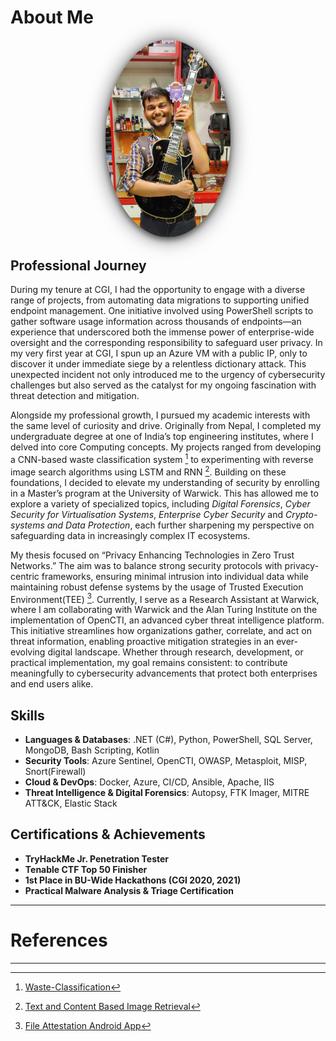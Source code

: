 
# About Me
<p align="center">
  <img src="/assets/images/profile.JPG" alt="John Prasad" width="200" style="
    border-radius: 50%;
    box-shadow: 0px 4px 10px rgba(0, 0, 0, 0.5);
    filter: drop-shadow(0 0 15px rgba(0,0,0,0.6));
    backdrop-filter: blur(5px);
  ">
</p>

## Professional Journey
During my tenure at CGI, I had the opportunity to engage with a diverse range of projects, from automating data migrations to supporting unified endpoint management. One initiative involved using PowerShell scripts to gather software usage information across thousands of endpoints—an experience that underscored both the immense power of enterprise-wide oversight and the corresponding responsibility to safeguard user privacy. In my very first year at CGI, I spun up an Azure VM with a public IP, only to discover it under immediate siege by a relentless dictionary attack. This unexpected incident not only introduced me to the urgency of cybersecurity challenges but also served as the catalyst for my ongoing fascination with threat detection and mitigation.  

Alongside my professional growth, I pursued my academic interests with the same level of curiosity and drive. Originally from Nepal, I completed my undergraduate degree at one of India’s top engineering institutes, where I delved into core Computing concepts. My projects ranged from developing a CNN-based waste classification system [^1] to experimenting with reverse image search algorithms using LSTM and RNN [^2]. Building on these foundations, I decided to elevate my understanding of security by enrolling in a Master’s program at the University of Warwick. This has allowed me to explore a variety of specialized topics, including _Digital Forensics_, _Cyber Security for Virtualisation Systems_, _Enterprise Cyber Security_ and _Crypto-systems and Data Protection_, each further sharpening my perspective on safeguarding data in increasingly complex IT ecosystems.

My thesis focused on “Privacy Enhancing Technologies in Zero Trust Networks.” The aim was to balance strong security protocols with privacy-centric frameworks, ensuring minimal intrusion into individual data while maintaining robust defense systems by the usage of Trusted Execution Environment(TEE) [^3]. Currently, I serve as a Research Assistant at Warwick, where I am collaborating with Warwick and the Alan Turing Institute on the implementation of OpenCTI, an advanced cyber threat intelligence platform. This initiative streamlines how organizations gather, correlate, and act on threat information, enabling proactive mitigation strategies in an ever-evolving digital landscape. Whether through research, development, or practical implementation, my goal remains consistent: to contribute meaningfully to cybersecurity advancements that protect both enterprises and end users alike.


## Skills
- **Languages & Databases**: .NET (C#), Python, PowerShell, SQL Server, MongoDB, Bash Scripting, Kotlin
- **Security Tools**: Azure Sentinel, OpenCTI, OWASP, Metasploit, MISP, Snort(Firewall)
- **Cloud & DevOps**: Docker, Azure, CI/CD, Ansible, Apache, IIS
- **Threat Intelligence & Digital Forensics**: Autopsy, FTK Imager, MITRE ATT&CK, Elastic Stack

## Certifications & Achievements
- **TryHackMe Jr. Penetration Tester**
- **Tenable CTF Top 50 Finisher**
- **1st Place in BU-Wide Hackathons (CGI 2020, 2021)**
- **Practical Malware Analysis & Triage Certification**

---

# References
[^1]: [Waste-Classification](https://github.com/abhinav23dixit/Waste-Classification)

[^2]: [Text and Content Based Image Retrieval](https://github.com/abhinav23dixit/Text-and-Content-Based-Image-Retrieval)

[^3]: [File Attestation Android App](https://github.com/barrryblock/FileAttestation)

---

